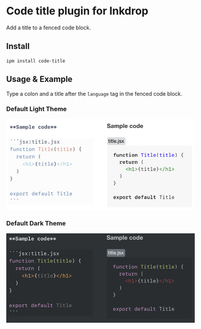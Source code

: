 # Code title plugin for Inkdrop

Add a title to a fenced code block.

## Install

```
ipm install code-title
```

## Usage & Example

Type a colon and a title after the `language` tag in the fenced code block.

### Default Light Theme

![example-light](./img/light.png)

### Default Dark Theme

![example-dark](./img/dark.png)
